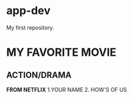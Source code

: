 # app-dev
My first repository.
# MY FAVORITE MOVIE 
## ACTION/DRAMA

**FROM NETFLIX**
1.YOUR NAME
2. HOW'S OF US

